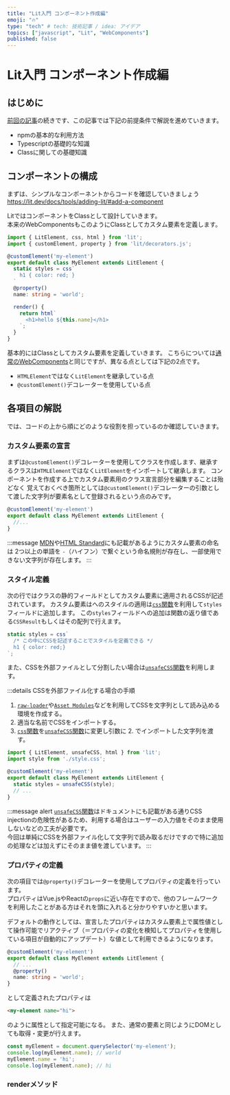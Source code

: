 ```yaml
---
title: "Lit入門 コンポーネント作成編"
emoji: "🔥"
type: "tech" # tech: 技術記事 / idea: アイデア
topics: ["javascript", "Lit", "WebComponents"]
published: false
---
```

# Lit入門 コンポーネント作成編

## はじめに

[前回の記事](./lit-overview/)の続きです、この記事では下記の前提条件で解説を進めていきます。

- npmの基本的な利用方法
- Typescriptの基礎的な知識
- Classに関しての基礎知識

## コンポーネントの構成

まずは、シンプルなコンポーネントからコードを確認していきましょう
https://lit.dev/docs/tools/adding-lit/#add-a-component

LitではコンポーネントをClassとして設計していきます。  
本来のWebComponentsもこのようにClassとしてカスタム要素を定義します。

```ts:my-element.ts
import { LitElement, css, html } from 'lit';
import { customElement, property } from 'lit/decorators.js';

@customElement('my-element')
export default class MyElement extends LitElement {
  static styles = css`
    h1 { color: red; }
  `
  @property()
  name: string = 'world';

  render() {
    return html`
      <h1>hello ${this.name}</h1>
    `;
  }
}
```

基本的にはClassとしてカスタム要素を定義していきます。
こちらについては[通常のWebComponents](https://developer.mozilla.org/ja/docs/Web/Web_Components/Using_custom_elements#%E8%87%AA%E5%BE%8B%E3%82%AB%E3%82%B9%E3%82%BF%E3%83%A0%E8%A6%81%E7%B4%A0)と同じですが、異なる点としては下記の2点です。

- `HTMLElement`ではなく`LitElement`を継承している点
- `@customElement()`デコレーターを使用している点

## 各項目の解説

では、コードの上から順にどのような役割を担っているのか確認していきます。

### カスタム要素の宣言

まずは`@customElement()`デコレーターを使用してクラスを作成します、継承するクラスは`HTMLElement`ではなく`LitElement`をインポートして継承します。
コンポーネントを作成する上でカスタム要素用のクラス宣言部分を編集することは殆どなく
覚えておくべき箇所としては`@customElement()`デコレーターの引数として渡した文字列が要素名として登録されるという点のみです。

```ts
@customElement('my-element')
export default class MyElement extends LitElement {
  //...
}
```

:::message
[MDN](https://developer.mozilla.org/ja/docs/Web/Web_Components/Using_custom_elements#:~:text=%E3%82%AB%E3%82%B9%E3%82%BF%E3%83%A0%E8%A6%81%E7%B4%A0%E3%81%AE%E5%90%8D%E5%89%8D%E3%81%AF%E3%80%81%E3%83%80%E3%83%83%E3%82%B7%E3%83%A5%E3%81%8C%E4%BD%BF%E3%82%8F%E3%82%8C%E3%81%A6%E3%81%84%E3%82%8B%E5%90%8D%E5%89%8D%20(kebab%2Dcase)%20%E3%81%A7%E3%81%82%E3%82%8B%E5%BF%85%E8%A6%81%E3%81%8C%E3%81%82%E3%82%8A%E3%81%BE%E3%81%99%E3%80%82%E5%8D%98%E4%B8%80%E3%81%AE%E5%8D%98%E8%AA%9E%E3%81%AB%E3%81%99%E3%82%8B%E3%81%93%E3%81%A8%E3%81%AF%E3%81%A7%E3%81%8D%E3%81%BE%E3%81%9B%E3%82%93%E3%80%82)や[HTML Standard](https://html.spec.whatwg.org/multipage/custom-elements.html#valid-custom-element-name)にも記載があるようにカスタム要素の命名は
2つ以上の単語を `-`（ハイフン）で繋ぐという命名規則が存在し、一部使用できない文字列が存在します。
:::

### スタイル定義

次の行ではクラスの静的フィールドとしてカスタム要素に適用されるCSSが記述されています。
カスタム要素はへのスタイルの適用は[`css`関数](https://lit.dev/docs/api/styles/#css)を利用して`styles`フィールドに追加します。
この`styles`フィールドへの追加は関数の返り値である`CSSResult`もしくはその配列で行えます。

```ts
static styles = css`
  /* この中にCSSを記述することでスタイルを定義できる */
  h1 { color: red;}
`;
```

また、CSSを外部ファイルとして分割したい場合は[`unsafeCSS`関数](https://lit.dev/docs/api/styles/#unsafeCSS)を利用します。

:::details CSSを外部ファイル化する場合の手順

1. [`raw-loader`](https://v4.webpack.js.org/loaders/raw-loader/)や[`Asset Modules`](https://webpack.js.org/guides/asset-modules/)などを利用してCSSを文字列として読み込める環境を作成する。
2. 適当な名前でCSSをインポートする。
3. [`css`関数](https://lit.dev/docs/api/styles/#css)を[`unsafeCSS`関数](https://lit.dev/docs/api/styles/#unsafeCSS)に変更し引数に 2. でインポートした文字列を渡す。

```ts
import { LitElement, unsafeCSS, html } from 'lit';
import style from './style.css';

@customElement('my-element')
export default class MyElement extends LitElement {
  static styles = unsafeCSS(style);
  // ...
}
```

:::message alert
[`unsafeCSS`関数](https://lit.dev/docs/api/styles/#unsafeCSS)はドキュメントにも記載がある通りCSS injectionの危険性があるため、利用する場合はユーザーの入力値をそのまま使用しないなどの工夫が必要です。  
今回は単純にCSSを外部ファイル化して文字列で読み取るだけですので特に追加の処理などは加えずにそのまま値を渡しています。
:::

### プロパティの定義

次の項目では`@property()`デコレーターを使用してプロパティの定義を行っています。  
プロパティはVue.jsやReactの`props`に近い存在ですので、他のフレームワークを利用したことがある方はそれを頭に入れると分かりやすいかと思います。

デフォルトの動作としては、宣言したプロパティはカスタム要素上で属性値として操作可能でリアクティブ（＝プロパティの変化を検知してプロパティを使用している項目が自動的にアップデート）な値として利用できるようになります。

```ts:MyElement.ts
@customElement('my-element')
export default class MyElement extends LitElement {
  // ...
  @property()
  name: string = 'world';
}
```

として定義されたプロパティは

```html
<my-element name="hi">
```

のように属性として指定可能になる。
また、通常の要素と同じようにDOMとしても取得・変更が行えます。

```ts
const myElement = document.querySelector('my-element');
console.log(myElement.name); // world
myElement.name = 'hi';
console.log(myElement.name); // hi
```

### renderメソッド
